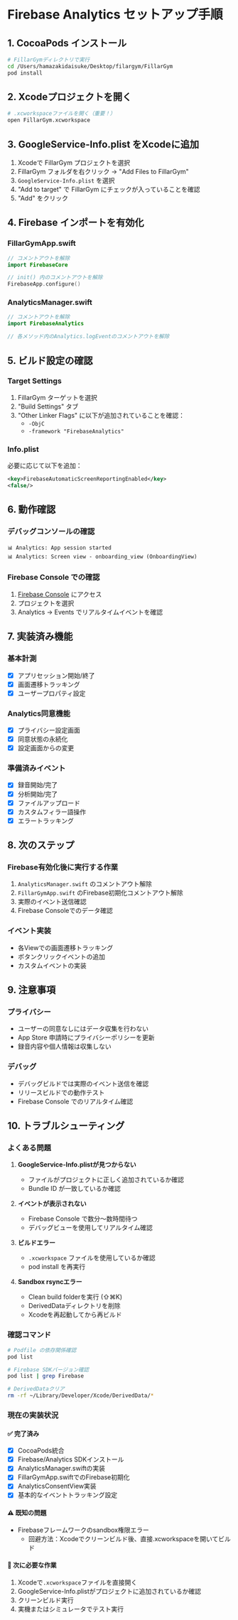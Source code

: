 # Firebase Analytics セットアップ手順

## 1. CocoaPods インストール

```bash
# FillarGymディレクトリで実行
cd /Users/hamazakidaisuke/Desktop/filargym/FillarGym
pod install
```

## 2. Xcodeプロジェクトを開く

```bash
# .xcworkspaceファイルを開く（重要！）
open FillarGym.xcworkspace
```

## 3. GoogleService-Info.plist をXcodeに追加

1. Xcodeで FillarGym プロジェクトを選択
2. FillarGym フォルダを右クリック → "Add Files to FillarGym"
3. `GoogleService-Info.plist` を選択
4. "Add to target" で FillarGym にチェックが入っていることを確認
5. "Add" をクリック

## 4. Firebase インポートを有効化

### FillarGymApp.swift
```swift
// コメントアウトを解除
import FirebaseCore

// init() 内のコメントアウトを解除
FirebaseApp.configure()
```

### AnalyticsManager.swift
```swift
// コメントアウトを解除
import FirebaseAnalytics

// 各メソッド内のAnalytics.logEventのコメントアウトを解除
```

## 5. ビルド設定の確認

### Target Settings
1. FillarGym ターゲットを選択
2. "Build Settings" タブ
3. "Other Linker Flags" に以下が追加されていることを確認：
   - `-ObjC`
   - `-framework "FirebaseAnalytics"`

### Info.plist
必要に応じて以下を追加：
```xml
<key>FirebaseAutomaticScreenReportingEnabled</key>
<false/>
```

## 6. 動作確認

### デバッグコンソールの確認
```
📊 Analytics: App session started
📊 Analytics: Screen view - onboarding_view (OnboardingView)
```

### Firebase Console での確認
1. [Firebase Console](https://console.firebase.google.com/) にアクセス
2. プロジェクトを選択
3. Analytics → Events でリアルタイムイベントを確認

## 7. 実装済み機能

### 基本計測
- [x] アプリセッション開始/終了
- [x] 画面遷移トラッキング
- [x] ユーザープロパティ設定

### Analytics同意機能
- [x] プライバシー設定画面
- [x] 同意状態の永続化
- [x] 設定画面からの変更

### 準備済みイベント
- [x] 録音開始/完了
- [x] 分析開始/完了
- [x] ファイルアップロード
- [x] カスタムフィラー語操作
- [x] エラートラッキング

## 8. 次のステップ

### Firebase有効化後に実行する作業
1. `AnalyticsManager.swift` のコメントアウト解除
2. `FillarGymApp.swift` のFirebase初期化コメントアウト解除
3. 実際のイベント送信確認
4. Firebase Consoleでのデータ確認

### イベント実装
- 各Viewでの画面遷移トラッキング
- ボタンクリックイベントの追加
- カスタムイベントの実装

## 9. 注意事項

### プライバシー
- ユーザーの同意なしにはデータ収集を行わない
- App Store 申請時にプライバシーポリシーを更新
- 録音内容や個人情報は収集しない

### デバッグ
- デバッグビルドでは実際のイベント送信を確認
- リリースビルドでの動作テスト
- Firebase Console でのリアルタイム確認

## 10. トラブルシューティング

### よくある問題
1. **GoogleService-Info.plistが見つからない**
   - ファイルがプロジェクトに正しく追加されているか確認
   - Bundle ID が一致しているか確認

2. **イベントが表示されない**
   - Firebase Console で数分〜数時間待つ
   - デバッグビューを使用してリアルタイム確認

3. **ビルドエラー**
   - `.xcworkspace` ファイルを使用しているか確認
   - pod install を再実行

4. **Sandbox rsyncエラー**
   - Clean build folderを実行 (⇧⌘K)
   - DerivedDataディレクトリを削除
   - Xcodeを再起動してから再ビルド

### 確認コマンド
```bash
# Podfile の依存関係確認
pod list

# Firebase SDKバージョン確認
pod list | grep Firebase

# DerivedDataクリア
rm -rf ~/Library/Developer/Xcode/DerivedData/*
```

### 現在の実装状況

#### ✅ 完了済み
- [x] CocoaPods統合
- [x] Firebase/Analytics SDKインストール
- [x] AnalyticsManager.swiftの実装
- [x] FillarGymApp.swiftでのFirebase初期化
- [x] AnalyticsConsentView実装
- [x] 基本的なイベントトラッキング設定

#### ⚠️ 既知の問題
- Firebaseフレームワークのsandbox権限エラー
  - 回避方法：Xcodeでクリーンビルド後、直接.xcworkspaceを開いてビルド

#### 🔄 次に必要な作業
1. Xcodeで`.xcworkspace`ファイルを直接開く
2. GoogleService-Info.plistがプロジェクトに追加されているか確認
3. クリーンビルド実行
4. 実機またはシミュレータでテスト実行